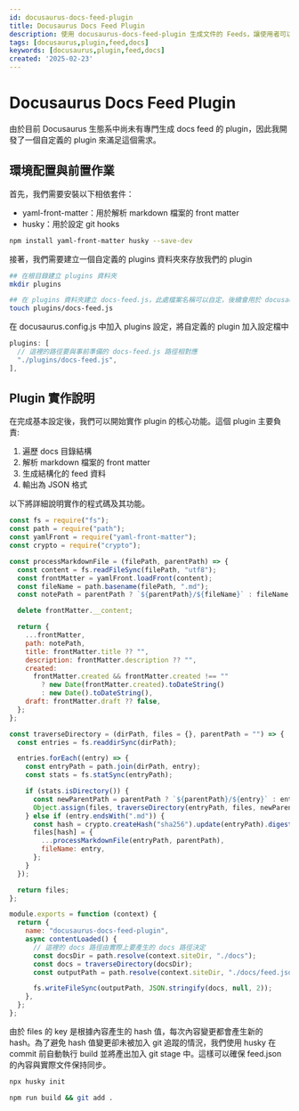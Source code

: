 ```yaml
---
id: docusaurus-docs-feed-plugin
title: Docusaurus Docs Feed Plugin
description: 使用 docusaurus-docs-feed-plugin 生成文件的 Feeds，讓使用者可以看到最新的文章內容
tags: [docusaurus,plugin,feed,docs]
keywords: [docusaurus,plugin,feed,docs]
created: '2025-02-23'
---
```


# Docusaurus Docs Feed Plugin

由於目前 Docusaurus 生態系中尚未有專門生成 docs feed 的 plugin，因此我開發了一個自定義的 plugin 來滿足這個需求。

## 環境配置與前置作業

首先，我們需要安裝以下相依套件：

- yaml-front-matter：用於解析 markdown 檔案的 front matter
- husky：用於設定 git hooks

```bash
npm install yaml-front-matter husky --save-dev
```

接著，我們需要建立一個自定義的 plugins 資料夾來存放我們的 plugin

```bash
## 在根目錄建立 plugins 資料夾
mkdir plugins

## 在 plugins 資料夾建立 docs-feed.js，此處檔案名稱可以自定，後續會用於 docusaurus.config.js 的 plugins 設定
touch plugins/docs-feed.js
```

在 docusaurus.config.js 中加入 plugins 設定，將自定義的 plugin 加入設定檔中

```js
plugins: [
  // 這裡的路徑要與事前準備的 docs-feed.js 路徑相對應
  "./plugins/docs-feed.js",
],
```

## Plugin 實作說明

在完成基本設定後，我們可以開始實作 plugin 的核心功能。這個 plugin 主要負責:

1. 遍歷 docs 目錄結構
2. 解析 markdown 檔案的 front matter
3. 生成結構化的 feed 資料
4. 輸出為 JSON 格式

以下將詳細說明實作的程式碼及其功能。

```js
const fs = require("fs");
const path = require("path");
const yamlFront = require("yaml-front-matter");
const crypto = require("crypto");

const processMarkdownFile = (filePath, parentPath) => {
  const content = fs.readFileSync(filePath, "utf8");
  const frontMatter = yamlFront.loadFront(content);
  const fileName = path.basename(filePath, ".md");
  const notePath = parentPath ? `${parentPath}/${fileName}` : fileName;

  delete frontMatter.__content;

  return {
    ...frontMatter,
    path: notePath,
    title: frontMatter.title ?? "",
    description: frontMatter.description ?? "",
    created:
      frontMatter.created && frontMatter.created !== ""
        ? new Date(frontMatter.created).toDateString()
        : new Date().toDateString(),
    draft: frontMatter.draft ?? false,
  };
};

const traverseDirectory = (dirPath, files = {}, parentPath = "") => {
  const entries = fs.readdirSync(dirPath);

  entries.forEach((entry) => {
    const entryPath = path.join(dirPath, entry);
    const stats = fs.statSync(entryPath);

    if (stats.isDirectory()) {
      const newParentPath = parentPath ? `${parentPath}/${entry}` : entry;
      Object.assign(files, traverseDirectory(entryPath, files, newParentPath));
    } else if (entry.endsWith(".md")) {
      const hash = crypto.createHash("sha256").update(entryPath).digest("hex");
      files[hash] = {
        ...processMarkdownFile(entryPath, parentPath),
        fileName: entry,
      };
    }
  });

  return files;
};

module.exports = function (context) {
  return {
    name: "docusaurus-docs-feed-plugin",
    async contentLoaded() {
      // 這裡的 docs 路徑由實際上要產生的 docs 路徑決定
      const docsDir = path.resolve(context.siteDir, "./docs");
      const docs = traverseDirectory(docsDir);
      const outputPath = path.resolve(context.siteDir, "./docs/feed.json");

      fs.writeFileSync(outputPath, JSON.stringify(docs, null, 2));
    },
  };
};
```

由於 files 的 key 是根據內容產生的 hash 值，每次內容變更都會產生新的 hash。為了避免 hash 值變更卻未被加入 git 追蹤的情況，我們使用 husky 在 commit 前自動執行 build 並將產出加入 git stage 中。這樣可以確保 feed.json 的內容與實際文件保持同步。

```bash
npx husky init
```

```bash title=".husky/pre-commit"
npm run build && git add .
```

